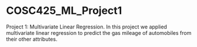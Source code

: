 # COSC425_ML_Project1
Project 1: Multivariate Linear Regression. In this project we applied multivariate linear regression to predict the gas mileage of automobiles from their other attributes. 
